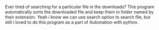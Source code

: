 #

Ever tired of searching for a particular file in the downloads?
This program automatically sorts the downloaded file and keep them in folder named by their extension.
Yeah i know we can use search option to search file, but still i loved to do this program as a part of
Automation with python.
